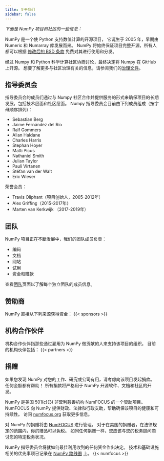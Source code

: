 ```yaml
---
title: 关于我们
sidebar: false
---
```


_下面是 NumPy 项目和社区的一些信息：_

NumPy 是一个使 Python 支持数值计算的开源项目， 它诞生于 2005 年，早期由 Numeric 和 Numarray 库发展而来。 NumPy 将始终保证项目完整开源，所有人都可以根据 [修改后的 BSD 条款](https://github.com/numpy/numpy/blob/master/LICENSE.txt) 免费对其进行使用和分发。

经过 Numpy 和 Python 科学计算社区协商讨论，最终决定将 Numpy 在 GitHub 上开源。 想要了解更多与社区治理有关的信息，请参阅我们的[治理文件](https://www.numpy.org/devdocs/dev/governance/index.html)。


## 指导委员会

指导委员会的成员们通过与 Numpy 社区合作并提供服务的形式来确保项目的长期发展，包括技术层面和社区层面。 Numpy 指导委员会目前由下列成员组成（按字母顺序排列）：

- Sebastian Berg
- Jaime Fernández del Río
- Ralf Gommers
- Allan Haldane
- Charles Harris
- Stephan Hoyer
- Matti Picus
- Nathaniel Smith
- Julian Taylor
- Pauli Virtanen
- Stéfan van der Walt
- Eric Wieser

荣誉会员：

- Travis Oliphant（项目创始人，2005-2012年）
- Alex Griffing（2015-2017年）
- Marten van Kerkwijk （2017-2019年）

## 团队

NumPy 项目正在不断发展中，我们的团队成员负责：

- 编码
- 文档
- 网站
- 试用
- 资金和赠款

查看[团队](/gallery/team.html)页面以了解每个独立团队的成员信息。

## 赞助商

NumPy 直接从下列来源获得资金：
{{< sponsors >}}


## 机构合作伙伴

机构合作伙伴指那些通过雇用为 NumPy 做贡献的人来支持该项目的组织。 目前的机构伙伴包括：
{{< partners >}}


## 捐赠

如果您发现 NumPy 对您的工作、研究或公司有用，请考虑向该项目发起捐款。 任何金额都有帮助！ 所有捐款将严格用于 NumPy 开源软件、文档和社区的开发。

NumPy 是美国 501(c)(3) 非营利慈善机构 NumFOCUS 的一个赞助项目。 NumFOCUS 向 NumPy 提供财政、法律和行政支助，帮助确保该项目的健康和可持续性。 访问 [numfocus.org](https://numfocus.org) 获取更多信息。

对 NumPy 的捐赠将由 [NumFOCUS](https://numfocus.org) 进行管理。 对于在美国的捐赠者，在法律规定的范围内，你的赠品可以免税。 如同任何捐赠一样，您应该与您的税务顾问商讨您的特定税务状况。

NumPy 指导委员会将就如何最佳利用收到的任何资金作出决定。 技术和基础设施相关的优先事项已记录在 [NumPy 路线图](https://www.numpy.org/neps/index.html#roadmap) 上。
{{< numfocus >}}
